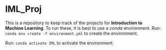 # IML_Proj

This is a repository to keep track of the projects for **Introduction to Machine Learning**.
To run these, it is best to use a *conda* environment.
Run: `conda env create -f environment.yml` to create the environment.  

Run: `conda activate IML` to activate the environment.  


